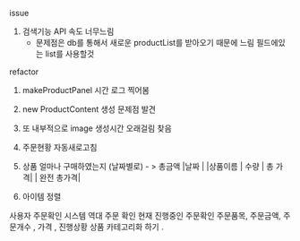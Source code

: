 issue 
1. 검색기능 API 속도 너무느림 
    * 문제점은 db를 통해서 새로운 productList를 받아오기 때문에 느림 필드에있는 list를 사용할것 

refactor 
1. makeProductPanel 시간 로그 찍어봄
2. new ProductContent 생성 문제점 발견
3. 또 내부적으로 image 생성시간 오래걸림 찾음


4. 주문현황 자동새로고침 
4. 상품 얼마나 구매하였는지 (날짜별로) - > 총금액
   |날짜 |
|상품이름 | 수량 | 총 가격|
|              완전 총가격|
5. 아이템 정렬 


사용자 주문확인 시스템 
역대 주문 확인
현재 진행중인 주문확인
주문품목, 주문금액, 주문개수 , 가격 , 진행상황
상품 카테고리화 하기 .
